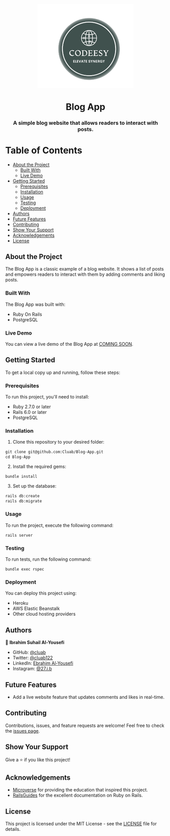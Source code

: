 <div align="center">
  <img src="logo.png" alt="logo" width="300"  height="auto" />
  <br/>

  <h1>Blog App</h1>
  <h3>A simple blog website that allows readers to interact with posts.</h3>
</div>

# Table of Contents

- [About the Project](#about-the-project)
  - [Built With](#built-with)
  - [Live Demo](#live-demo)
- [Getting Started](#getting-started)
  - [Prerequisites](#prerequisites)
  - [Installation](#installation)
  - [Usage](#usage)
  - [Testing](#testing)
  - [Deployment](#deployment)
- [Authors](#authors)
- [Future Features](#future-features)
- [Contributing](#contributing)
- [Show Your Support](#show-your-support)
- [Acknowledgements](#acknowledgements)
- [License](#license)

## About the Project

The Blog App is a classic example of a blog website. It shows a list of posts and empowers readers to interact with them by adding comments and liking posts.

### Built With

The Blog App was built with:

- Ruby On Rails
- PostgreSQL

### Live Demo

You can view a live demo of the Blog App at [COMING SOON](https://yourdeployedapplicationlink.com).

## Getting Started

To get a local copy up and running, follow these steps:

### Prerequisites

To run this project, you'll need to install:

- Ruby 2.7.0 or later
- Rails 6.0 or later
- PostgreSQL

### Installation

1. Clone this repository to your desired folder:
```
git clone git@github.com:Cluab/Blog-App.git
cd Blog-App
```
2. Install the required gems:
```
bundle install
```
3. Set up the database:
```
rails db:create
rails db:migrate
```

### Usage

To run the project, execute the following command:

```
rails server
```

### Testing

To run tests, run the following command:

```
bundle exec rspec
```

### Deployment

You can deploy this project using:

- Heroku
- AWS Elastic Beanstalk
- Other cloud hosting providers

## Authors

👤 **Ibrahim Suhail Al-Yousefi**

- GitHub: [@cluab](https://github.com/Cluab)
- Twitter: [@cluab122](https://twitter.com/cluab122)
- LinkedIn: [Ebrahim Al-Yousefi](https://www.linkedin.com/in/ebrahim-alyousefi/)
- Instagram: [@27.i.b](https://www.instagram.com/27.i.b/)

## Future Features

- Add a live website feature that updates comments and likes in real-time.

## Contributing

Contributions, issues, and feature requests are welcome! Feel free to check the [issues page](../../issues/).

## Show Your Support

Give a ⭐️ if you like this project!

## Acknowledgements

- [Microverse](https://www.microverse.org/) for providing the education that inspired this project.
- [RailsGuides](https://guides.rubyonrails.org/) for the excellent documentation on Ruby on Rails.

## License

This project is licensed under the MIT License - see the [LICENSE](./License) file for details.
